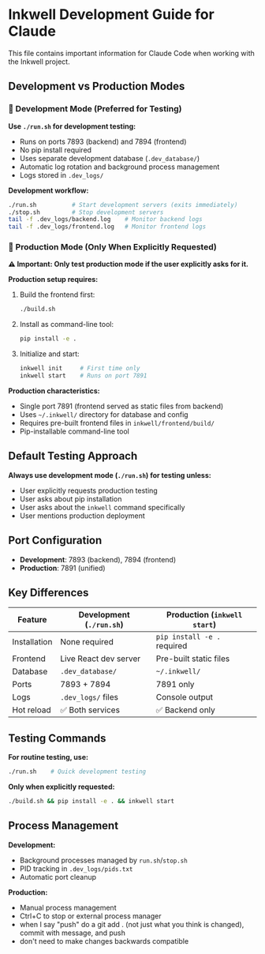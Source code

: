 # Inkwell Development Guide for Claude

This file contains important information for Claude Code when working with the Inkwell project.

## Development vs Production Modes

### 🔧 Development Mode (Preferred for Testing)

**Use `./run.sh` for development testing:**
- Runs on ports 7893 (backend) and 7894 (frontend)
- No pip install required
- Uses separate development database (`.dev_database/`)
- Automatic log rotation and background process management
- Logs stored in `.dev_logs/`

**Development workflow:**
```bash
./run.sh          # Start development servers (exits immediately)
./stop.sh         # Stop development servers
tail -f .dev_logs/backend.log    # Monitor backend logs
tail -f .dev_logs/frontend.log   # Monitor frontend logs
```

### 🚀 Production Mode (Only When Explicitly Requested)

**⚠️ Important: Only test production mode if the user explicitly asks for it.**

**Production setup requires:**
1. Build the frontend first:
   ```bash
   ./build.sh
   ```

2. Install as command-line tool:
   ```bash
   pip install -e .
   ```

3. Initialize and start:
   ```bash
   inkwell init     # First time only
   inkwell start    # Runs on port 7891
   ```

**Production characteristics:**
- Single port 7891 (frontend served as static files from backend)
- Uses `~/.inkwell/` directory for database and config
- Requires pre-built frontend files in `inkwell/frontend/build/`
- Pip-installable command-line tool

## Default Testing Approach

**Always use development mode (`./run.sh`) for testing unless:**
- User explicitly requests production testing
- User asks about pip installation
- User asks about the `inkwell` command specifically
- User mentions production deployment

## Port Configuration

- **Development**: 7893 (backend), 7894 (frontend)
- **Production**: 7891 (unified)

## Key Differences

| Feature | Development (`./run.sh`) | Production (`inkwell start`) |
|---------|-------------------------|------------------------------|
| Installation | None required | `pip install -e .` required |
| Frontend | Live React dev server | Pre-built static files |
| Database | `.dev_database/` | `~/.inkwell/` |
| Ports | 7893 + 7894 | 7891 only |
| Logs | `.dev_logs/` files | Console output |
| Hot reload | ✅ Both services | ✅ Backend only |

## Testing Commands

**For routine testing, use:**
```bash
./run.sh    # Quick development testing
```

**Only when explicitly requested:**
```bash
./build.sh && pip install -e . && inkwell start
```

## Process Management

**Development:**
- Background processes managed by `run.sh`/`stop.sh`
- PID tracking in `.dev_logs/pids.txt`
- Automatic port cleanup

**Production:**
- Manual process management
- Ctrl+C to stop or external process manager
- when I say "push" do a git add . (not just what you think is changed), commit with message, and push
- don't need to make changes backwards compatible